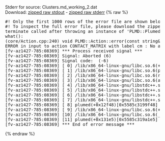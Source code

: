 Stderr for source:  Clusters.md_working_2.dat   
Download: [zipped raw stdout](Clusters.md_working_2.dat.plumed.stdout.txt.zip) - [zipped raw stderr](Clusters.md_working_2.dat.plumed.stderr.txt.zip) 
{% raw %}
<pre>
#! Only the first 1000 rows of the error file are shown below
#! To inspect the full error file, please download the zipped raw stderr file above
terminate called after throwing an instance of 'PLMD::Plumed::ExceptionError'
what():
(core/Action.cpp:240) void PLMD::Action::error(const string&) const
ERROR in input to action CONTACT_MATRIX with label cm : No atoms have been read in
[fv-az1427-785:08369] *** Process received signal ***
[fv-az1427-785:08369] Signal: Aborted (6)
[fv-az1427-785:08369] Signal code:  (-6)
[fv-az1427-785:08369] [ 0] /lib/x86_64-linux-gnu/libc.so.6(+0x42520)[0x7f7462042520]
[fv-az1427-785:08369] [ 1] /lib/x86_64-linux-gnu/libc.so.6(pthread_kill+0x12c)[0x7f74620969fc]
[fv-az1427-785:08369] [ 2] /lib/x86_64-linux-gnu/libc.so.6(raise+0x16)[0x7f7462042476]
[fv-az1427-785:08369] [ 3] /lib/x86_64-linux-gnu/libc.so.6(abort+0xd3)[0x7f74620287f3]
[fv-az1427-785:08369] [ 4] /lib/x86_64-linux-gnu/libstdc++.so.6(+0xa2b9e)[0x7f74624a2b9e]
[fv-az1427-785:08369] [ 5] /lib/x86_64-linux-gnu/libstdc++.so.6(+0xae20c)[0x7f74624ae20c]
[fv-az1427-785:08369] [ 6] /lib/x86_64-linux-gnu/libstdc++.so.6(+0xae277)[0x7f74624ae277]
[fv-az1427-785:08369] [ 7] /lib/x86_64-linux-gnu/libstdc++.so.6(__cxa_rethrow+0x4b)[0x7f74624ae52b]
[fv-az1427-785:08369] [ 8] plumed(+0x12f48)[0x5585c3199f48]
[fv-az1427-785:08369] [ 9] /lib/x86_64-linux-gnu/libc.so.6(+0x29d90)[0x7f7462029d90]
[fv-az1427-785:08369] [10] /lib/x86_64-linux-gnu/libc.so.6(__libc_start_main+0x80)[0x7f7462029e40]
[fv-az1427-785:08369] [11] plumed(+0x131e5)[0x5585c319a1e5]
[fv-az1427-785:08369] *** End of error message ***
</pre>
{% endraw %}
